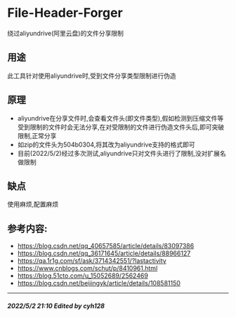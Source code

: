 # File-Header-Forger
绕过aliyundrive(阿里云盘)的文件分享限制
## 用途
此工具针对使用aliyundrive时,受到文件分享类型限制进行伪造
## 原理
- aliyundrive在分享文件时,会查看文件头(即文件类型),假如检测到压缩文件等受到限制的文件时会无法分享,在对受限制的文件进行伪造文件头后,即可突破限制,正常分享
- 如zip的文件头为504b0304,将其改为aliyundrive支持的格式即可
- 目前(2022/5/2)经过多次测试,aliyundrive只对文件头进行了限制,没对扩展名做限制
## 缺点
使用麻烦,配置麻烦
## 参考内容:
- https://blog.csdn.net/qq_40657585/article/details/83097386
- https://blog.csdn.net/qq_36171645/article/details/88966127
- https://qa.1r1g.com/sf/ask/3714342551/?lastactivity
- https://www.cnblogs.com/schut/p/8410961.html
- https://blog.51cto.com/u_15052689/2562469
- https://blog.csdn.net/beijingyk/article/details/108581150
---
##### 2022/5/2 21:10 Edited by cyh128

